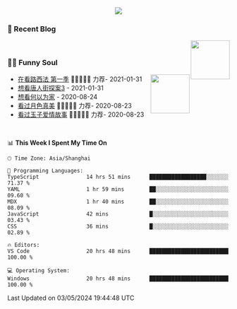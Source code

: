<div align="center">
  <!-- dynamic typing effect 动态打字效果 -->
  <div>
    <img src="https://readme-typing-svg.demolab.com?font=Fira+Code&pause=10000&color=F76194&random=false&width=500&lines=You+make+your+own+opportunities.;Every+single+day+counts&center=true" />
  </div>
</div>

### 📃 Recent Blog
        
<img align="right" width="88" src="https://cdn.jsdelivr.net/gh/LJJbyZJU/LJJbyZJU/assets/images/astronaut.png" />
      
<!-- START_SECTION:blog -->

<!-- END_SECTION:blog -->
      
<!-- for beauty 留个空行好看点 -->
<div>&nbsp;</div>
      
### 🤾‍♂️ Funny Soul
      
<img align="right" width="88" src="https://cdn.jsdelivr.net/gh/sun0225SUN/sun0225SUN/assets/images/artist.png" />
      
<!-- START_SECTION:douban -->
* <a href='http://movie.douban.com/subject/26385614/' target='_blank'>在看路西法 第一季</a> 🌟🌟🌟🌟🌟 力荐- 2021-01-31
* <a href='http://movie.douban.com/subject/27619748/' target='_blank'>想看唐人街探案3</a> - 2021-01-31
* <a href='http://movie.douban.com/subject/30170448/' target='_blank'>想看何以为家</a> - 2020-08-24
* <a href='http://movie.douban.com/subject/26963810/' target='_blank'>看过月色真美</a> 🌟🌟🌟🌟🌟 力荐- 2020-08-23
* <a href='http://movie.douban.com/subject/25796222/' target='_blank'>看过玉子爱情故事</a> 🌟🌟🌟🌟🌟 力荐- 2020-08-23
<!-- END_SECTION:douban -->
      
<!-- for beauty 留个空行好看点 -->
<div>&nbsp;</div>

<!--START_SECTION:waka-->
📊 **This Week I Spent My Time On** 

```text
🕑︎ Time Zone: Asia/Shanghai

💬 Programming Languages: 
TypeScript               14 hrs 51 mins      ██████████████████░░░░░░░   71.37 % 
YAML                     1 hr 59 mins        ██░░░░░░░░░░░░░░░░░░░░░░░   09.60 % 
MDX                      1 hr 40 mins        ██░░░░░░░░░░░░░░░░░░░░░░░   08.09 % 
JavaScript               42 mins             █░░░░░░░░░░░░░░░░░░░░░░░░   03.43 % 
CSS                      36 mins             █░░░░░░░░░░░░░░░░░░░░░░░░   02.89 % 

🔥 Editors: 
VS Code                  20 hrs 48 mins      █████████████████████████   100.00 % 

💻 Operating System: 
Windows                  20 hrs 48 mins      █████████████████████████   100.00 % 
```


 Last Updated on 03/05/2024 19:44:48 UTC
<!--END_SECTION:waka-->
